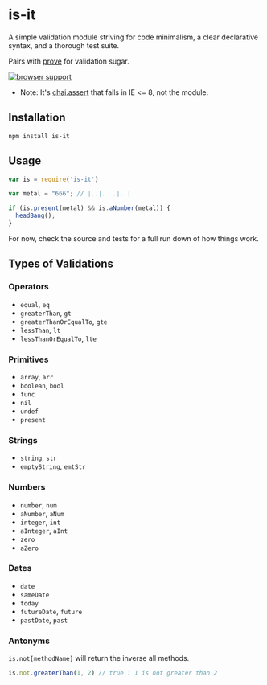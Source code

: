 # is-it

A simple validation module striving for code minimalism, a clear declarative syntax, and a thorough test suite.

Pairs with [prove](https://github.com/mikefrey/prove) for validation sugar.

[![browser support](http://ci.testling.com/mrDarcyMurphy/is.png)](http://ci.testling.com/mrDarcyMurphy/is)

* Note: It's [chai.assert](https://github.com/chaijs/chai/issues/117) that fails in IE <= 8, not the module.

## Installation

```
npm install is-it
```

## Usage

```javascript
var is = require('is-it')

var metal = "666"; // |..|.  .|..|

if (is.present(metal) && is.aNumber(metal)) {
  headBang();
}
```

For now, check the source and tests for a full run down of how things work.


## Types of Validations


### Operators

* `equal`, `eq`
* `greaterThan`, `gt`
* `greaterThanOrEqualTo`, `gte`
* `lessThan`, `lt`
* `lessThanOrEqualTo`, `lte`


### Primitives

* `array`, `arr`
* `boolean`, `bool`
* `func`
* `nil`
* `undef`
* `present`


### Strings

* `string`, `str`
* `emptyString`, `emtStr`


### Numbers

* `number`, `num`
* `aNumber`, `aNum`
* `integer`, `int`
* `aInteger`, `aInt`
* `zero`
* `aZero`


### Dates

* `date`
* `sameDate`
* `today`
* `futureDate`, `future`
* `pastDate`, `past`


### Antonyms

`is.not[methodName]` will return the inverse all methods.

```javascript
is.not.greaterThan(1, 2) // true : 1 is not greater than 2
```

